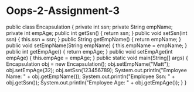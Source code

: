 # Oops-2-Assignment-3
public class Encapsulation 
{
	 private int ssn;
	    private String empName;
	    private int empAge;
		public int getSsn() {
			return ssn;
		}
		public void setSsn(int ssn) {
			this.ssn = ssn;
		}
		public String getEmpName() {
			return empName;
		}
		public void setEmpName(String empName) {
			this.empName = empName;
		}
		public int getEmpAge() {
			return empAge;
		}
		public void setEmpAge(int empAge) {
			this.empAge = empAge;
		}
	public static void main(String[] args) 
	{
	Encapsulation obj = new Encapsulation();
     obj.setEmpName("Matt");
     obj.setEmpAge(32);
     obj.setSsn(123456789);
    System.out.println("Employee Name: " + obj.getEmpName());
    System.out.println("Employee Ssn: " + obj.getSsn());
    System.out.println("Employee Age: " + obj.getEmpAge());
}
}
